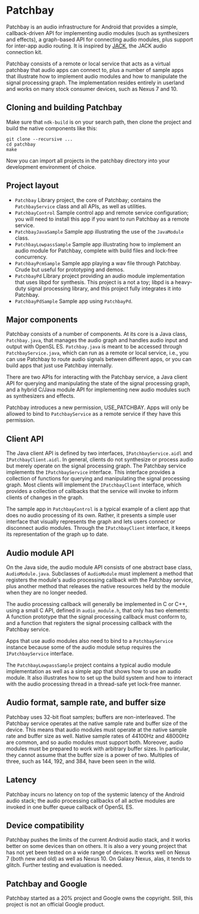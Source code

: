 Patchbay
========

Patchbay is an audio infrastructure for Android that provides a simple,
callback-driven API for implementing audio modules (such as synthesizers and
effects), a graph-based API for connecting audio modules, plus support for
inter-app audio routing. It is inspired by [JACK](http://jackaudio.org "JACK"),
the JACK audio connection kit.

Patchbay consists of a remote or local service that acts as a virtual patchbay
that audio apps can connect to, plus a number of sample apps that illustrate
how to implement audio modules and how to manipulate the signal processing
graph. The implementation resides entirely in userland and works on many stock
consumer devices, such as Nexus 7 and 10.

Cloning and building Patchbay
-----------------------------

Make sure that ``ndk-build`` is on your search path, then clone the project and
build the native components like this:

```
git clone --recursive ...
cd patchbay
make
```

Now you can import all projects in the patchbay directory into your development
environment of choice.


Project layout
--------------

* ``Patchbay`` Library project, the core of Patchbay; contains the
  ``PatchbayService`` class and all APIs, as well as utilities.
* ``PatchbayControl`` Sample control app and remote service configuration; you
  will need to install this app if you want to run Patchbay as a remote
service.
* ``PatchbayJavaSample`` Sample app illustrating the use of the ``JavaModule``
  class.
* ``PatchbayLowpassSample`` Sample app illustrating how to implement an audio
  module for Patchbay, complete with build files and lock-free concurrency.
* ``PatchbayPcmSample`` Sample app playing a wav file through Patchbay. Crude
  but useful for prototyping and demos.
* ``PatchbayPd`` Library project providing an audio module implementation that
  uses libpd for synthesis. This project is a not a toy; libpd is a heavy-duty
signal processing library, and this project fully integrates it into Patchbay.
* ``PatchbayPdSample`` Sample app using ``PatchbayPd``.


Major components
----------------

Patchbay consists of a number of components. At its core is a Java class,
``Patchbay.java``, that manages the audio graph and handles audio input and
output with OpenSL ES. ``Patchbay.java`` is meant to be accessed through
``PatchbayService.java``, which can run as a remote or local service, i.e., you
can use Patchbay to route audio signals between different apps, or you can
build apps that just use Patchbay internally.

There are two APIs for interacting with the Patchbay service, a Java client API
for querying and manipulating the state of the signal processing graph, and a
hybrid C/Java module API for implementing new audio modules such as
synthesizers and effects.

Patchbay introduces a new permission, USE_PATCHBAY. Apps will only be allowed to
bind to ``PatchbayService`` as a remote service if they have this permission.

Client API
----------

The Java client API is defined by two interfaces, ``IPatchbayService.aidl`` and
``IPatchbayClient.aidl``. In general, clients do not synthesize or process
audio but merely operate on the signal processing graph. The Patchbay service
implements the ``IPatchbayService`` interface. This interface provides a
collection of functions for querying and manipulating the signal processing
graph. Most clients will implement the ``IPatchbayClient`` interface, which
provides a collection of callbacks that the service will invoke to inform
clients of changes in the graph.

The sample app in ``PatchbayControl`` is a typical example of a client app that
does no audio processing of its own. Rather, it presents a simple user
interface that visually represents the graph and lets users connect or
disconnect audio modules. Through the ``IPatchbayClient`` interface, it keeps
its representation of the graph up to date.

Audio module API
----------------

On the Java side, the audio module API consists of one abstract base class,
``AudioModule.java``. Subclasses of ``AudioModule`` must implement a method
that registers the module's audio processing callback with the Patchbay
service, plus another method that releases the native resources held by the
module when they are no longer needed.

The audio processing callback will generally be implemented in C or C++, using
a small C API, defined in ``audio_module.h``, that only has two elements: A
function prototype that the signal processing callback must conform to, and a
function that registers the signal processing callback with the Patchbay
service.

Apps that use audio modules also need to bind to a ``PatchbayService`` instance
because some of the audio module setup requires the ``IPatchbayService``
interface.

The ``PatchbayLowpassSample`` project contains a typical audio module
implementation as well as a simple app that shows how to use an audio module.
It also illustrates how to set up the build system and how to interact with the
audio processing thread in a thread-safe yet lock-free manner.


Audio format, sample rate, and buffer size
------------------------------------------

Patchbay uses 32-bit float samples; buffers are non-interleaved.  The Patchbay
service operates at the native sample rate and buffer size of the device. This
means that audio modules must operate at the native sample rate and buffer size
as well. Native sample rates of 44100Hz and 48000Hz are common, and so audio
modules must support both. Moreover, audio modules must be prepared to work
with arbitrary buffer sizes. In particular, they cannot assume that the buffer
size is a power of two. Multiples of three, such as 144, 192, and 384, have
been seen in the wild.


Latency
-------

Patchbay incurs no latency on top of the systemic latency of the Android audio
stack; the audio processing callbacks of all active modules are invoked in one
buffer queue callback of OpenSL ES.

Device compatibility
--------------------

Patchbay pushes the limits of the current Android audio stack, and it works
better on some devices than on others. It is also a very young project that has
not yet been tested on a wide range of devices. It works well on Nexus 7 (both
new and old) as well as Nexus 10. On Galaxy Nexus, alas, it tends to glitch.
Further testing and evaluation is needed.


Patchbay and Google
-------------------

Patchbay started as a 20% project and Google owns the copyright.  Still, this
project is not an official Google product.
